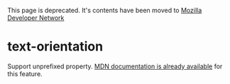 This page is deprecated. It's contents have been moved to [Mozilla Developer Network](https://developer.mozilla.org/en-US/)

# text-orientation

Support unprefixed property. [MDN documentation is already available](https://developer.mozilla.org/en-US/docs/Web/CSS/text-orientation) for this feature.
